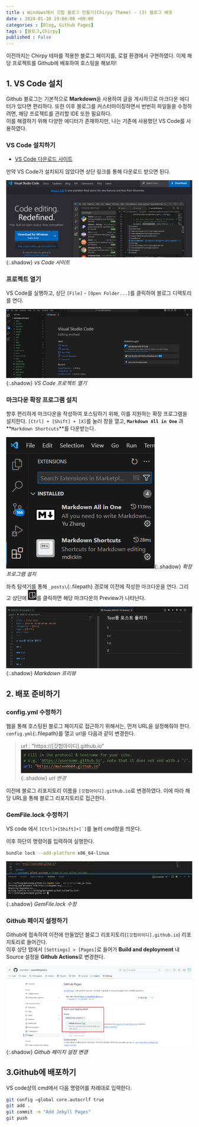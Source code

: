 ```yaml
---
title : Windows에서 깃헙 블로그 만들기(Chirpy Theme) - (3) 블로그 배포
date : 2024-01-10 19:00:00 +09:00
categories : [Blog, Github Pages]
tags : [블로그,Chirpy]
published : False
---
```

이전까지는 Chirpy 테마를 적용한 블로그 페이지를, 로컬 환경에서 구현하였다. 이제 해당 프로젝트를 Github에 배포하여 호스팅을 해보자!

## **1. VS Code 설치**
Github 블로그는 기본적으로 **Markdown**을 사용하여 글을 게시하므로 마크다운 에디터가 있다면 편리하다. 또한 이후 블로그를 커스터마이징하면서 번번히 파일들을 수정하려면, 해당 프로젝트를 관리할 IDE 또한 필요하다.<br>
이를 해결하기 위해 다양한 에디터가 존재하지만, 나는 기존에 사용했던 VS Code를 사용하였다.

### **VS Code 설치하기**
- [VS Code 다운로드 사이트](https://code.visualstudio.com/)
  
만약 VS Code가 설치되지 않았다면 상단 링크를 통해 다운로드 받으면 된다.

![VS Code 사이트](/assets/posts/blog/github/03/01.png){:.shadow}
_vs Code 사이트_
<br>

### **프로젝트 열기**
VS Code를 실행하고, 상단 `[File]` - `[Open Folder...]`를 클릭하여 블로그 디렉토리를 연다.

![VS Code 프로젝트 열기](/assets/posts/blog/github/03/02.png){:.shadow}
_VS Code 프로젝트 열기_
<br>

### **마크다운 확장 프로그램 설치**
향후 편리하게 마크다운을 작성하여 포스팅하기 위해, 이를 지원하는 확장 프로그램을 설치한다.
`[Ctrl] + [Shift] + [X]`를 눌러 창을 열고, **`Markdown All in One`** 과 **`Markdown Shortcuts`**를 다운받는다.

![확장 프로그램 설치](/assets/posts/blog/github/03/03.png){:.shadow}
_확장 프로그램 설치_
<br>

좌측 탐색기를 통해 `_posts\`{:.filepath} 경로에 이전에 작성한 마크다운을 연다. 그리고 상단에 ![마크다운 아이콘](/assets/posts/blog/github/03/04.png)를 클릭하면 해당 마크다운의 Preview가 나타난다.

![Markdown 프리뷰](/assets/posts/blog/github/03/05.png){:.shadow}
_Markdown 프리뷰_


## **2. 배포 준비하기**
### config.yml 수정하기
웹을 통해 호스팅된 블로그 페이지로 접근하기 위해서는, 먼저 URL을 설정해줘야 한다.
`config.yml`{:.filepath}를 열고 url을 다음과 같이 변경한다.
> url : "https://[깃헙아이디].github.io"
![url 변경](/assets/posts/blog/github/03/06.png){:.shadow}
_url 변경_

이전에 블로그 리포지토리 이름을 `[깃헙아이디].github.io`로 변경하였다. 이에 따라 해당 URL을 통해 블로그 리포지토리로 접근한다.

### GemFile.lock 수정하기
VS code 에서 ``[Ctrl]+[Shift]+[`]``를 눌러 cmd창을 띄운다.

이후 하단의 명령어를 입력하여 실행한다.
```bash
bundle lock --add-platform x86_64-linux
```
![GemFile.lock 수정](/assets/posts/blog/github/03/07.png){:.shadow}
_GemFile.lock 수정_

### Github 페이지 설정하기
Github에 접속하여 이전에 만들었던 블로그 리포지토리(`[깃헙아이디].github.io`) 리포지토리로 들어간다.<br>
이후 상단 탭에서 `[Settings] > [Pages]`로 들어가 **Build and deployment** 내 Source 설정을 **Github Actions**로 변경한다.

![Github 페이지 설정 변경](/assets/posts/blog/github/03/08.png){:.shadow}
_Github 페이지 설정 변경_

## **3.Github에 배포하기**
VS code상의 cmd에서 다음 명령어를 차례대로 입력한다.
```bash
git config –global core.autocrlf true
git add .
git commit -m "Add Jekyll Pages"
git push
```